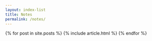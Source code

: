 ```yaml
---
layout: index-list
title: Notes
permalink: /notes/
---
```


<div class="blog_section blog_section__posts">
  {% for post in site.posts %}
    {% include article.html %}
  {% endfor %}
</div>